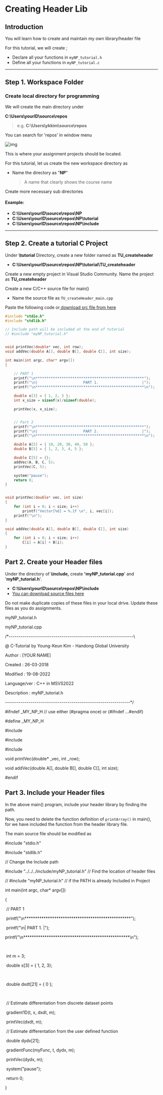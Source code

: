 # Creating Header Lib



## Introduction

You will learn how to create and maintain my own library/header file

For this tutorial, we will create ;

- Declare all your functions in `myNP_tutorial.h`
- Define all your functions in `myNP_tutorial.c`



---------------------------



## Step 1. Workspace Folder



### Create local directory for programming

We will create the main directory under

**C:\Users\yourID\source\repos**

> e.g. **C:\Users\ykkim\source\repos**

You can search for 'repos' in window menu

![img](https://user-images.githubusercontent.com/38373000/185348195-07f482ba-3aac-4fc8-8298-9928f06fc534.png)



This is where your assignment projects should be located.

For this tutorial, let us create the new workspace directory as

- Name the directory as "**NP**"

  > A name that clearly shows the course name

Create more necessary sub directories



#### Example:

- **C:\Users\yourID\source\repos\NP**
- **C:\Users\yourID\source\repos\NP\tutorial**
- **C:\Users\yourID\source\repos\NP\include**



--------------------------



## Step 2. Create a tutorial C Project

Under **\tutorial** Directory, create a new folder named as **TU_createheader**

- **C:\Users\yourID\source\repos\NP\tutorial\TU_createheader**

Create a new empty project in Visual Studio Community. Name the project as **TU_createheader**

Create a new C/C++ source file for main()

- Name the source file as `TU_createHeader_main.cpp`



Paste the following code or[ download src file from here](https://github.com/ykkimhgu/Tutorial-C-Program/tree/main/createHeader/TU_createHeader_main.cpp)

```c++
#include "stdio.h"
#include "stdlib.h"

// Include path will be included at the end of tutorial
// #include "myNP_tutorial.h"


void printVec(double* vec, int row);
void addVec(double A[], double B[], double C[], int size);

int main(int argc, char* argv[])
{

	// PART 1
	printf("\n**************************************************");
	printf("\n|                     PART 1.                    |");
	printf("\n**************************************************\n");

	double x[3] = { 1, 2, 3 };
	int x_size = sizeof(x)/sizeof(double);

	printVec(x, x_size);


	// Part 2
	printf("\n**************************************************");
	printf("\n|                     PART 2.                    |");
	printf("\n**************************************************\n");

	double A[5] = { 10, 20, 30, 40, 50 };
	double B[5] = { 1, 2, 3, 4, 5 };

	double C[5] = {};
	addVec(A, B, C, 5);
	printVec(C, 5);

	system("pause");
	return 0;
}


void printVec(double* vec, int size)
{
	for (int i = 0; i < size; i++)
		printf("Vector[%d] = %.1f \n", i, vec[i]);
	printf("\n");
}

void addVec(double A[], double B[], double C[], int size)
{
	for (int i = 0; i < size; i++)
		C[i] = A[i] + B[i];
}
```



## Part 2. Create your Header files

Under the directory of **\include,** create **'myNP_tutorial.cpp**' and '**myNP_tutorial.h**'.

- **C:\Users\yourID\source\repos\NP\include**
- [You can download source files here](https://github.com/ykkimhgu/Tutorial-C-Program/tree/main/createHeader)



Do not make duplicate copies of these files in your local drive. Update these files as you do assignments.

myNP_tutorial.h

myNP_tutorial.cpp

/*----------------------------------------------------------------\

@ C-Tutorial by Young-Keun Kim - Handong Global University



Author           : [YOUR NAME]

Created          : 26-03-2018

Modified         : 19-08-2022

Language/ver     : C++ in MSVS2022



Description      : myNP_tutorial.h

----------------------------------------------------------------*/



\#ifndef		_MY_NP_H		// use either (#pragma once) or  (#ifndef ...#endif)

\#define		_MY_NP_H



\#include <iostream>

\#include <string>

\#include <fstream>



void printVec(double* _vec, int _row);

void addVec(double A[], double B[], double C[], int size);



\#endif



## Part 3. Include your Header files

In the above main() program, include your header library by finding the path.

Now, you need to delete the function definition of `printArray()` in main(), for we have included the function from the header library file.

The main source file should be modified as

\#include "stdio.h"

\#include "stdlib.h"



// Change the Include path 

\#include "../../../include/myNP_tutorial.h"   // Find the location of header files





// #include "myNP_tutorial.h"   // if the PATH is already Included in Project







int main(int argc, char* argv[])

{



​	// PART 1

​	printf("\n**************************************************");

​	printf("\n|                     PART 1.                    |");

​	printf("\n**************************************************\n");

​	

​	int m = 3;

​	double x[3] = { 1, 2, 3};

​	

​	double  dxdt[21] = { 0 };

​	

​	// Estimate differentation from discrete dataset points

​	gradient1D(t, x, dxdt, m);

​	printVec(dxdt, m);



​	// Estimate differentation from the user defined function 

​	double dydx[21];

​	gradientFunc(myFunc, t, dydx, m);

​	printVec(dydx, m);





​	system("pause");

​	return 0;

}